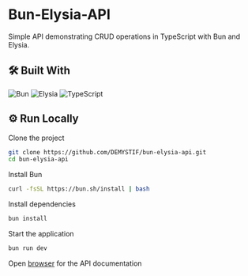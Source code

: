 # Bun-Elysia-API

Simple API demonstrating CRUD operations in TypeScript with Bun and Elysia.

## 🛠 Built With

![Bun](https://img.shields.io/badge/bun-2F4F4F?style=for-the-badge&logo=bun)
![Elysia](https://img.shields.io/badge/elysia-2F4F4F?style=for-the-badge&logo=bun)
![TypeScript](https://img.shields.io/badge/typescript-2F4F4F?style=for-the-badge&logo=typescript)

## ⚙️ Run Locally

Clone the project

```bash
git clone https://github.com/DEMYSTIF/bun-elysia-api.git
cd bun-elysia-api
```

Install Bun

```bash
curl -fsSL https://bun.sh/install | bash
```

Install dependencies

```bash
bun install
```

Start the application

```bash
bun run dev
```

Open [browser](http://127.0.0.1:8080/swagger) for the API documentation

